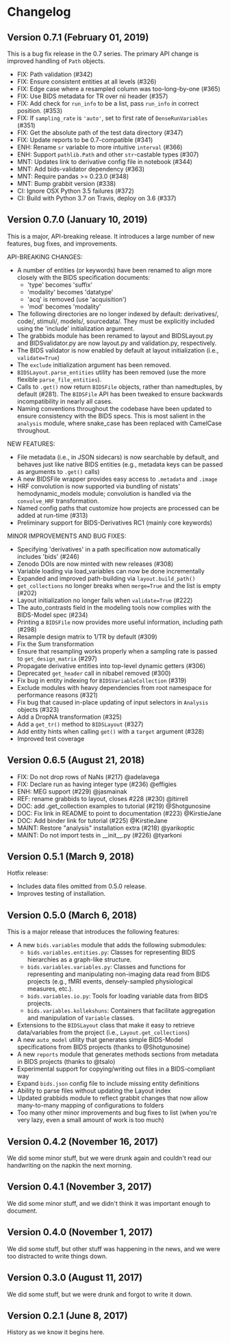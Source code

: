 # Changelog

## Version 0.7.1 (February 01, 2019)

This is a bug fix release in the 0.7 series. The primary API change is improved
handling of `Path` objects.

* FIX: Path validation (#342)
* FIX: Ensure consistent entities at all levels (#326)
* FIX: Edge case where a resampled column was too-long-by-one (#365)
* FIX: Use BIDS metadata for TR over nii header (#357)
* FIX: Add check for `run_info` to be a list, pass `run_info` in correct position. (#353)
* FIX: If `sampling_rate` is `'auto'`, set to first rate of `DenseRunVariables` (#351)
* FIX: Get the absolute path of the test data directory (#347)
* FIX: Update reports to be 0.7-compatible (#341)
* ENH: Rename `sr` variable to more intuitive `interval` (#366)
* ENH: Support `pathlib.Path` and other `str`-castable types (#307)
* MNT: Updates link to derivative config file in notebook (#344)
* MNT: Add bids-validator dependency (#363)
* MNT: Require pandas >= 0.23.0 (#348)
* MNT: Bump grabbit version (#338)
* CI: Ignore OSX Python 3.5 failures (#372)
* CI: Build with Python 3.7 on Travis, deploy on 3.6 (#337)

## Version 0.7.0 (January 10, 2019)

This is a major, API-breaking release. It introduces a large number of new features, bug fixes, and improvements.

API-BREAKING CHANGES:
* A number of entities (or keywords) have been renamed to align more closely with the BIDS specification documents:
	* 'type' becomes 'suffix'
	* 'modality' becomes 'datatype'
	* 'acq' is removed (use 'acquisition')
	* 'mod' becomes 'modality'
* The following directories are no longer indexed by default: derivatives/, code/, stimuli/, models/, sourcedata/. They must be explicitly included using the 'include' initialization argument.
* The grabbids module has been renamed to layout and BIDSLayout.py and BIDSvalidator.py are now layout.py and validation.py, respectively.
* The BIDS validator is now enabled by default at layout initialization (i.e., `validate=True`)
* The `exclude` initialization argument has been removed.
* `BIDSLayout.parse_entities` utility has been removed (use the more flexible `parse_file_entities`).
* Calls to `.get()` now return `BIDSFile` objects, rather than namedtuples, by default (#281). The `BIDSFile` API has been tweaked to ensure backwards incompatibility in nearly all cases.
* Naming conventions throughout the codebase have been updated to ensure consistency with the BIDS specs. This is most salient in the `analysis` module, where snake_case has been replaced with CamelCase throughout.

NEW FEATURES:
* File metadata (i.e., in JSON sidecars) is now searchable by default, and behaves just like native BIDS entities (e.g., metadata keys can be passed as arguments to `.get()` calls)
* A new BIDSFile wrapper provides easy access to `.metadata` and `.image`
* HRF convolution is now supported via bundling of nistats' hemodynamic_models module; convolution is handled via the `convolve_HRF` transformation.
* Named config paths that customize how projects are processed can be added at run-time (#313)
* Preliminary support for BIDS-Derivatives RC1 (mainly core keywords)

MINOR IMPROVEMENTS AND BUG FIXES:
* Specifying 'derivatives' in a path specification now automatically includes 'bids' (#246)
* Zenodo DOIs are now minted with new releases (#308)
* Variable loading via load_variables can now be done incrementally
* Expanded and improved path-building via `layout.build_path()`
* `get_collections` no longer breaks when `merge=True` and the list is empty (#202)
* Layout initialization no longer fails when `validate=True` (#222)
* The auto_contrasts field in the modeling tools now complies with the BIDS-Model spec (#234)
* Printing a `BIDSFile` now provides more useful information, including path (#298)
* Resample design matrix to 1/TR by default (#309)
* Fix the Sum transformation
* Ensure that resampling works properly when a sampling rate is passed to `get_design_matrix` (#297)
* Propagate derivative entities into top-level dynamic getters (#306)
* Deprecated `get_header` call in nibabel removed (#300)
* Fix bug in entity indexing for `BIDSVariableCollection` (#319)
* Exclude modules with heavy dependencies from root namespace for performance reasons (#321)
* Fix bug that caused in-place updating of input selectors in `Analysis` objects (#323)
* Add a DropNA transformation (#325)
* Add a `get_tr()` method to `BIDSLayout` (#327)
* Add entity hints when calling `get()` with a `target` argument (#328)
* Improved test coverage

## Version 0.6.5 (August 21, 2018)

* FIX: Do not drop rows of NaNs (#217) @adelavega
* FIX: Declare run as having integer type (#236) @effigies
* ENH: MEG support (#229) @jasmainak
* REF: rename grabbids to layout, closes #228 (#230) @ltirrell
* DOC: add .get_collection examples to tutorial (#219) @Shotgunosine
* DOC: Fix link in README to point to documentation (#223) @KirstieJane
* DOC: Add binder link for tutorial (#225) @KirstieJane
* MAINT: Restore "analysis" installation extra (#218) @yarikoptic
* MAINT: Do not import tests in \_\_init\_\_.py (#226) @tyarkoni

## Version 0.5.1 (March 9, 2018)
Hotfix release:

* Includes data files omitted from 0.5.0 release.
* Improves testing of installation.

## Version 0.5.0 (March 6, 2018)
This is a major release that introduces the following features:
* A new `bids.variables` module that adds the following submodules:
	* `bids.variables.entities.py`: Classes for representing BIDS hierarchies as a graph-like structure.
	* `bids.variables.variables.py`: Classes and functions for representing and manipulating non-imaging data read from BIDS projects (e.g., fMRI events, densely-sampled physiological measures, etc.).
	* `bids.variables.io.py`: Tools for loading variable data from BIDS projects.
	* `bids.variables.kollekshuns`: Containers that facilitate aggregation and manipulation of `Variable` classes.
* Extensions to the `BIDSLayout` class that make it easy to retrieve data/variables from the project (i.e., `Layout.get_collections`)
* A new `auto_model` utility that generates simple BIDS-Model specifications from BIDS projects (thanks to @Shotgunosine)
* A new `reports` module that generates methods sections from metadata in BIDS projects (thanks to @tsalo)
* Experimental support for copying/writing out files in a BIDS-compliant way
* Expand `bids.json` config file to include missing entity definitions
* Ability to parse files without updating the Layout index
* Updated grabbids module to reflect grabbit changes that now allow many-to-many mapping of configurations to folders
* Too many other minor improvements and bug fixes to list (when you're very lazy, even a small amount of work is too much)

## Version 0.4.2 (November 16, 2017)
We did some minor stuff, but we were drunk again and couldn't read our handwriting on the napkin the next morning.

## Version 0.4.1 (November 3, 2017)
We did some minor stuff, and we didn't think it was important enough to document.

## Version 0.4.0 (November 1, 2017)
We did some stuff, but other stuff was happening in the news, and we were too distracted to write things down.

## Version 0.3.0 (August 11, 2017)
We did some stuff, but we were drunk and forgot to write it down.

## Version 0.2.1 (June 8, 2017)
History as we know it begins here.
